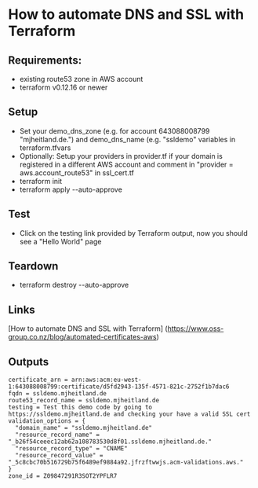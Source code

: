 # How to automate DNS and SSL with Terraform

## Requirements:
 - existing route53 zone in AWS account 
 - terraform v0.12.16 or newer
  
## Setup
* Set your demo_dns_zone (e.g. for account 643088008799 "mjheitland.de.") and demo_dns_name (e.g. "ssldemo" variables in terraform.tfvars
* Optionally: Setup your providers in provider.tf if your domain is registered in a different AWS account and comment in "provider = aws.account_route53" in ssl_cert.tf
* terraform init
* terraform apply --auto-approve

## Test
* Click on the testing link provided by Terraform output, now you should see a "Hello World" page

## Teardown
* terraform destroy --auto-approve

## Links
[How to automate DNS and SSL with Terraform] (https://www.oss-group.co.nz/blog/automated-certificates-aws)

## Outputs
```
certificate_arn = arn:aws:acm:eu-west-1:643088008799:certificate/d5fd2943-135f-4571-821c-2752f1b7dac6
fqdn = ssldemo.mjheitland.de
route53_record_name = ssldemo.mjheitland.de
testing = Test this demo code by going to https://ssldemo.mjheitland.de and checking your have a valid SSL cert
validation_options = {
  "domain_name" = "ssldemo.mjheitland.de"
  "resource_record_name" = "_b26f54ceeec12ab62a108783530d8f01.ssldemo.mjheitland.de."
  "resource_record_type" = "CNAME"
  "resource_record_value" = "_5c8cbc70b516729b75f6489ef9884a92.jfrzftwwjs.acm-validations.aws."
}
zone_id = Z09847291R3SOT2YPFLR7
```
